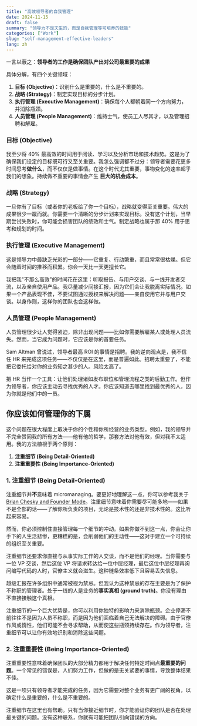 ```yaml
---
title: "高效领导者的自我管理"
date: 2024-11-15
draft: false
summary: "领导力不是天生的，而是自我管理等可培养的技能"
categories: ["Work"]
slug: "self-management-effective-leaders"
lang: zh
---
```


一言以蔽之：**领导者的工作是确保团队产出对公司最重要的成果**

具体分解，有四个关键领域：

1.  **目标 (Objective)**：识别什么是重要的，什么是不重要的。
2.  **战略 (Strategy)**：制定实现目标的分步计划。
3.  **执行管理 (Executive Management)**：确保每个人都朝着同一个方向努力，并消除瓶颈。
4.  **人员管理 (People Management)**：维持士气，使员工人尽其才，以及管理招聘和解雇。

### 目标 (Objective)

我至少将 40% 最高效的时间用于阅读、学习以及分析市场和技术趋势。这是为了确保我们设定的目标既可行又至关重要。我怎么强调都不过分：领导者需要花更多时间思考**做什么**，而不仅仅是做事情。在这个时代尤其重要，事物变化的速率超乎我们的想象。持续做不重要的事情会产生 **巨大的机会成本**。

### 战略 (Strategy)

一旦你有了目标（或者你的老板给了你一个目标），战略就变得至关重要。伟大的成果很少一蹴而就。你需要一个清晰的分步计划来实现目标。没有这个计划，当早期尝试失败时，你可能会损害团队的绩效和士气。制定战略也属于那 40% 用于思考和规划的时间。

### 执行管理 (Executive Management)

这是领导力中最缺乏光彩的一部分——它重复、行动繁重，而且常常很枯燥。但它会随着时间的推移而积累。你会一天比一天更擅长它。

我把我"不那么高效"的时间花在这里：听取报告、与用户交谈、与一线开发者交流，以及亲自使用产品。我尽量减少间接汇报，因为它们会让我脱离实际情况。如果一个产品表现不佳，不要试图通过授权来解决问题——亲自使用它并与用户交谈。以身作则，这样你的团队也会这样做。

### 人员管理 (People Management)

人员管理很少让人觉得紧迫，除非出现问题——比如你需要解雇某人或处理人员流失。然而，当它成为问题时，它应该是你的首要任务。

Sam Altman 曾说过，领导者最高 ROI 的事情是招聘。我的逆向观点是，我不信任 HR 来完成这项任务——不仅仅是在这里，而是普遍如此。招聘太重要了，不能把它委托给对你的业务知之甚少的人。风险太高了。

把 HR 当作一个工具：让他们处理诸如发布职位和管理流程之类的后勤工作。但作为领导者，你应该主动去寻找优秀的人才。你应该知道去哪里找到最优秀的人，因为你就是他们中的一员。

## 你应该如何管理你的下属

这个问题在很大程度上取决于你的个性和你所经营的业务类型。例如，我的领导并不完全赞同我的所有方法——他有他的哲学，那套方法对他有效，但对我不太适用。我的方法植根于两个原则：

1.  **注重细节 (Being Detail-Oriented)**
2.  **注重重要性 (Being Importance-Oriented)**

### 1. 注重细节 (Being Detail-Oriented)

注重细节并**不**意味着 micromanaging。要更好地理解这一点，你可以参考我关于 [Brian Chesky and Founder Mode](https://www.hancezhang.blog/zh/posts/founder-mode/)。注重细节意味着你需要尽可能多地——如果不是全部的话——了解你所负责的项目，无论是技术性的还是非技术性的。这比听起来容易。

然而，你必须控制住直接管理每一个细节的冲动。如果你做不到这一点，你会让你手下的人生活悲惨，更糟糕的是，会削弱他们的主动性——这对于建立一个可持续的组织至关重要。

注重细节还要求你直接与从事实际工作的人交谈，而不是他们的经理。当你需要与一位 VP 交谈，然后这位 VP 将请求转达给一位中层经理，最后这位中层经理再询问编写代码的人时，官僚主义就会滋生。这种链条效率低下且容易丢失信息。

越级汇报在许多组织中通常被视为禁忌。但我认为这种禁忌的存在主要是为了保护不称职的管理者。处于一线的人是业务的**事实真相 (ground truth)**。你没有理由不直接接触这个真相。

注重细节的一个巨大优势是，你可以利用你独特的影响力来消除瓶颈。企业停滞不前往往不是因为人员不称职，而是因为他们面临着自己无法解决的障碍。由于官僚作风或惰性，他们可能不会寻求帮助，从而使这些瓶颈持续存在。作为领导者，注重细节可以让你有效地识别和消除这些问题。

### 2. 注重重要性 (Being Importance-Oriented)

注重重要性意味着确保团队的大部分精力都用于解决任何特定时间点**最重要的问题**。一个常见的错误是，人们努力工作，但做的是无关紧要的事情，导致整体结果不佳。

这是一项只有领导者才能完成的任务，因为它需要对整个业务有更广阔的视角，以确定什么是重要的，什么是不重要的。

注重细节在这里也有帮助。只有当你接近细节时，你才能验证你的团队是否在处理最关键的问题。没有这种联系，你就有可能把团队引向错误的方向。